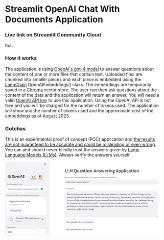 # Streamlit OpenAI Chat With Documents Application

### Live link on Streamlit Community Cloud
tba.

### How it works
The application is using [OpenAI's gpt-4 model](https://platform.openai.com/docs/models/gpt-4) to answer questions about the content of one or more files that contain text. Uploaded files are chunked into smaller pieces and each piece is embedded using the [LangChain](https://python.langchain.com/docs/get_started/introduction.html) OpenAIEmbeddings() class. The embeddings are temporarily saved in a [Chroma](https://python.langchain.com/docs/modules/data_connection/vectorstores/integrations/chroma) vector store.
The user can then ask questions about the content of the data and the application will return an answer. You will need a valid [OpenAI API key](https://help.openai.com/en/articles/4936850-where-do-i-find-my-secret-api-key) to use this application. Using the OpenAI API is not free and you will be charged for the number of tokens used. The application will show you the number of tokens used and the approximate cost of the embeddings as of August 2023.

### Gotchas
This is an experimental proof of concept (POC) application and [the results are not guaranteed to be accurate and could be misleading or even wrong](https://becominghuman.ai/why-large-language-models-like-chatgpt-are-bullshit-artists-c4d5bb850852). You can and should never blindly trust the answers given by [Large Language Models (LLMs)](https://en.wikipedia.org/wiki/Large_language_model). Always verify the answers yourself.

![Screenshot](images\screenshot.PNG)